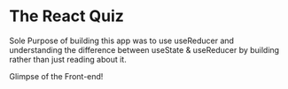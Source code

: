 # The React Quiz

Sole Purpose of building this app was to use useReducer and understanding the difference between useState & useReducer by building rather than just reading about it.

Glimpse of the Front-end!
